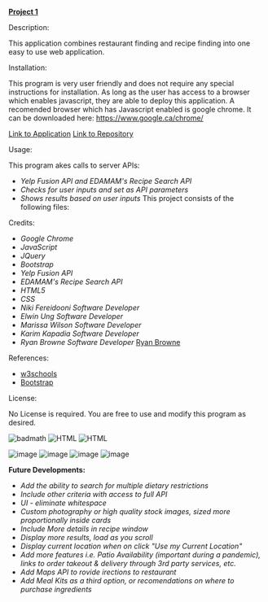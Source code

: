 [**Project 1**](https://ryanbrowne360.github.io/Project1/)

Description:

This application combines restaurant finding and recipe finding into one easy to use web application.

Installation:

This program is very user friendly and does not require any special instructions for installation. As long as the user has access to a browser which enables javascript, they are able to deploy this application.
A recomended browser which has Javascript enabled is google chrome. It can be downloaded here: https://www.google.ca/chrome/

[Link to Application](https://ryanbrowne360.github.io/Project1/)
[Link to Repository](https://github.com/ryanbrowne360/Project1.git)

Usage:

This program akes calls to server APIs: 

- *Yelp Fusion API and EDAMAM's Recipe Search API*
- *Checks for user inputs and set as API parameters*
- *Shows results based on user inputs*
This project consists of the following files:


Credits:

- *Google Chrome*
- *JavaScript*
- *JQuery*
- *Bootstrap*
- *Yelp Fusion API*
- *EDAMAM's Recipe Search API*
- *HTML5*
- *CSS*
- *Niki Fereidooni Software Developer*
- *Elwin Ung Software Developer*
- *Marissa Wilson Software Developer*
- *Karim Kapadia Software Developer*
- *Ryan Browne Software Developer* [Ryan Browne](https://github.com/ryanbrowne360/)


References:

- [w3schools](https://www.w3schools.com/)
- [Bootstrap](https://getbootstrap.com/docs/4.4/getting-started/introduction/)

License:

No License is required. You are free to use and modify this program as desired.

![badmath](https://img.shields.io/github/languages/top/nielsenjared/badmath)
![HTML](https://img.shields.io/badge/HTML-100%25-orange)
![HTML](https://img.shields.io/badge/CSS-100%25-yellowgreen)

![image](https://github.com/ryanbrowne360/Project1/blob/master/Images/wfd1.jpg)
![image](https://github.com/ryanbrowne360/Project1/blob/master/Images/wfd2.jpg)
![image](https://github.com/ryanbrowne360/Project1/blob/master/Images/wfd3.jpg)
![image](https://github.com/ryanbrowne360/Project1/blob/master/Images/wfd4.jpg)

**Future Developments:**

- *Add the ability to search for multiple dietary restrictions*
- *Include other criteria with access to full API*
- *UI - eliminate whitespace*
- *Custom photography or high quality stock images, sized more proportionally inside cards*
- *Include More details in recipe window*
- *Display more results, load as you scroll*
- *Display current location when on click "Use my Current Location"*
- *Add more features i.e. Patio Availability (important during a pandemic), links to order takeout & delivery through 3rd party services, etc.*
- *Add Maps API to rovide irections to restaurant*
- *Add Meal Kits as a third option, or recomendations on where to purchase ingredients*
	
